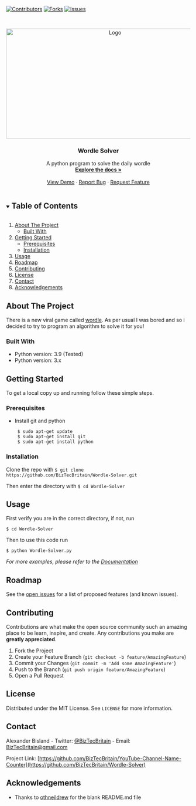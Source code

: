 [![Contributors][contributors-shield]][contributors-url]
[![Forks][forks-shield]][forks-url]
[![Issues][issues-shield]][issues-url]
<!--[![LinkedIn][linkedin-shield]][linkedin-url]-->



<br />
<p align="center">
  <a href="https://github.com/BizTecBritain">
    <img src="images/BizTec.png" alt="Logo" width="580" height="300">
  </a>

  <h3 align="center">Wordle Solver</h3>

  <p align="center">
    A python program to solve the daily wordle
    <br />
    <a href="https://github.com/BizTecBritain/Wordle-Solver/blob/main/docs/Usage.md"><strong>Explore the docs »</strong></a>
    <br />
    <br />
    <a href="https://github.com/BizTecBritain/Wordle-Solver">View Demo</a>
    ·
    <a href="https://github.com/BizTecBritain/Wordle-Solver/issues">Report Bug</a>
    ·
    <a href="https://github.com/BizTecBritain/Wordle-Solver/issues">Request Feature</a>
  </p>
</p>



<details open="open">
  <summary><h2 style="display: inline-block">Table of Contents</h2></summary>
  <ol>
    <li>
      <a href="#about-the-project">About The Project</a>
      <ul>
        <li><a href="#built-with">Built With</a></li>
      </ul>
    </li>
    <li>
      <a href="#getting-started">Getting Started</a>
      <ul>
        <li><a href="#prerequisites">Prerequisites</a></li>
        <li><a href="#installation">Installation</a></li>
      </ul>
    </li>
    <li><a href="#usage">Usage</a></li>
    <li><a href="#roadmap">Roadmap</a></li>
    <li><a href="#contributing">Contributing</a></li>
    <li><a href="#license">License</a></li>
    <li><a href="#contact">Contact</a></li>
    <li><a href="#acknowledgements">Acknowledgements</a></li>
  </ol>
</details>



## About The Project

There is a new viral game called [wordle](https://www.powerlanguage.co.uk/wordle/).
As per usual I was bored and so i decided to try to program an algorithm to solve it for you!


### Built With

* Python version: 3.9 (Tested)
* Python version: 3.x



## Getting Started

To get a local copy up and running follow these simple steps.

### Prerequisites

* Install git and python
  ```
   $ sudo apt-get update
   $ sudo apt-get install git
   $ sudo apt-get install python
  ```

### Installation

Clone the repo with ```$ git clone https://github.com/BizTecBritain/Wordle-Solver.git```

Then enter the directory with ```$ cd Wordle-Solver```

## Usage

First verify you are in the correct directory, if not, run
```
$ cd Wordle-Solver
```

Then to use this code run
```
$ python Wordle-Solver.py
```

_For more examples, please refer to the [Documentation](https://github.com/BizTecBritain/Wordle-Solver/blob/main/docs/Usage.md)_



## Roadmap

See the [open issues](https://github.com/BizTecBritain/Wordle-Solver/issues) for a list of proposed features (and known issues).



## Contributing

Contributions are what make the open source community such an amazing place to be learn, inspire, and create. Any contributions you make are **greatly appreciated**.

1. Fork the Project
2. Create your Feature Branch (`git checkout -b feature/AmazingFeature`)
3. Commit your Changes (`git commit -m 'Add some AmazingFeature'`)
4. Push to the Branch (`git push origin feature/AmazingFeature`)
5. Open a Pull Request



## License

Distributed under the MIT License. See `LICENSE` for more information.



## Contact

Alexander Bisland - Twitter: [@BizTecBritain](https://twitter.com/BizTecBritain) - Email: BizTecBritain@gmail.com

Project Link: [https://github.com/BizTecBritain/YouTube-Channel-Name-Counter](https://github.com/BizTecBritain/Wordle-Solver) 



## Acknowledgements

* Thanks to [othneildrew](https://github.com/othneildrew/Best-README-Template/blob/master/BLANK_README.md) for the blank README.md file

[contributors-shield]: https://img.shields.io/github/contributors/BizTecBritain/Wordle-Solver.svg?style=for-the-badge
[contributors-url]: https://github.com/BizTecBritain/Wordle-Solver/graphs/contributors
[forks-shield]: https://img.shields.io/github/forks/BizTecBritain/Wordle-Solver.svg?style=for-the-badge
[forks-url]: https://github.com/BizTecBritain/Wordle-Solver/network/members
[issues-shield]: https://img.shields.io/github/issues/BizTecBritain/Wordle-Solver.svg?style=for-the-badge
[issues-url]: https://github.com/BizTecBritain/Wordle-Solver/issues
<!--[linkedin-shield]: https://img.shields.io/badge/-LinkedIn-black.svg?style=for-the-badge&logo=linkedin&colorB=555
[linkedin-url]: https://linkedin.com/in/username-->

